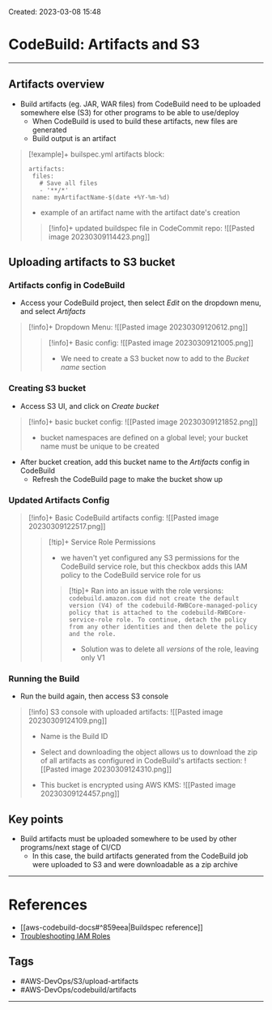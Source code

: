 Created: 2023-03-08 15:48
# CodeBuild: Artifacts and S3
---
## Artifacts overview
- Build artifacts (eg. JAR, WAR files) from CodeBuild need to be uploaded somewhere else (S3) for other programs to be able to use/deploy 
	- When CodeBuild is used to build these artifacts, new files are generated
	- Build output is an artifact

>[!example]+ builspec.yml artifacts block:
>```
>artifacts:
>  files:
>    # Save all files	 
>    - '**/*'
>  name: myArtifactName-$(date +%Y-%m-%d)
>```
>- example of an artifact name with the artifact date's creation
> 
>>[!info]+ updated buildspec file in CodeCommit repo:
>>![[Pasted image 20230309114423.png]]

## Uploading artifacts to S3 bucket
### Artifacts config in CodeBuild
- Access your CodeBuild project, then select *Edit* on the dropdown menu, and select *Artifacts*
> [!info]+ Dropdown Menu:
> ![[Pasted image 20230309120612.png]]
>> [!info]+ Basic config:
>> ![[Pasted image 20230309121005.png]]
>> - We need to create a S3 bucket now to add to the *Bucket name* section 

### Creating S3 bucket
- Access S3 UI, and click on *Create bucket*
>[!info]+ basic bucket config:
>![[Pasted image 20230309121852.png]]
>- bucket namespaces are defined on a global level; your bucket name must be unique to be created 
- After bucket creation, add this bucket name to the *Artifacts* config in CodeBuild
	- Refresh the CodeBuild page to make the bucket show up

### Updated Artifacts Config
>[!info]+ Basic CodeBuild artifacts config:
>![[Pasted image 20230309122517.png]]
>>[!tip]+ Service Role Permissions
>>- we haven't yet configured any S3 permissions for the CodeBuild service role, but this checkbox adds this IAM policy to the CodeBuild service role for us
>> 
>>>[!tip]+ Ran into an issue with the role versions:
>>>`codebuild.amazon.com did not create the default version (V4) of the codebuild-RWBCore-managed-policy policy that is attached to the codebuild-RWBCore-service-role role. To continue, detach the policy from any other identities and then delete the policy and the role.`
>>>- Solution was to delete all *versions* of the role, leaving only V1 

### Running the Build
- Run the build again, then access S3 console
>[!info] S3 console with uploaded artifacts:
>![[Pasted image 20230309124109.png]]
>- Name is the Build ID
>
>- Select and downloading the object allows us to download the zip of all artifacts as configured in CodeBuild's artifacts section:
> ![[Pasted image 20230309124310.png]]
> 
>- This bucket is encrypted using AWS KMS:
>![[Pasted image 20230309124457.png]]

## Key points
- Build artifacts must be uploaded somewhere to be used by other programs/next stage of CI/CD
	- In this case, the build artifacts generated from the CodeBuild job were uploaded to S3 and were downloadable as a zip archive

---
# References
- [[aws-codebuild-docs#^859eea|Buildspec reference]]
- [Troubleshooting IAM Roles](https://docs.aws.amazon.com/IAM/latest/UserGuide/troubleshoot_roles.html)

## Tags
- #AWS-DevOps/S3/upload-artifacts
- #AWS-DevOps/codebuild/artifacts 

---
